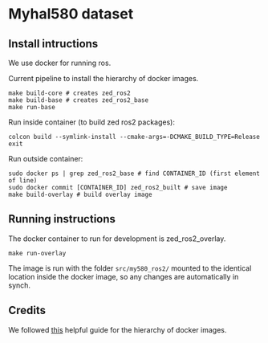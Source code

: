 # Myhal580 dataset

## Install intructions

We use docker for running ros.

Current pipeline to install the hierarchy of docker images. 

```
make build-core # creates zed_ros2
make build-base # creates zed_ros2_base
make run-base
```

Run inside container (to build zed ros2 packages):
```
colcon build --symlink-install --cmake-args=-DCMAKE_BUILD_TYPE=Release
exit
```

Run outside container:
```
sudo docker ps | grep zed_ros2_base # find CONTAINER_ID (first element of line)
sudo docker commit [CONTAINER_ID] zed_ros2_built # save image
make build-overlay # build overlay image
```

## Running instructions

The docker container to run for development is zed_ros2_overlay.

```
make run-overlay 
```

The image is run with the folder `src/my580_ros2/` mounted to the identical location
inside the docker image, so any changes are automatically in synch. 

## Credits

We followed [this](https://roboticseabass.com/2021/04/21/docker-and-ros/) helpful guide for the hierarchy of docker images.
